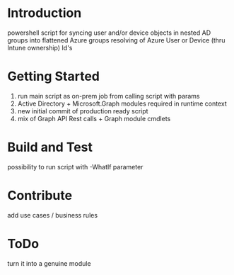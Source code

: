 # Introduction 
powershell script for syncing user and/or device objects in nested AD groups into flattened Azure groups 
resolving of Azure User or Device (thru Intune ownership) Id's

# Getting Started
1.	run main script as on-prem job from calling script with params
2.	Active Directory + Microsoft.Graph modules required in runtime context
3.	new initial commit of production ready script 
4.	mix of Graph API Rest calls + Graph module cmdlets

# Build and Test
possibility to run script with -WhatIf parameter 

# Contribute
add use cases / business rules

# ToDo
turn it into a genuine module
